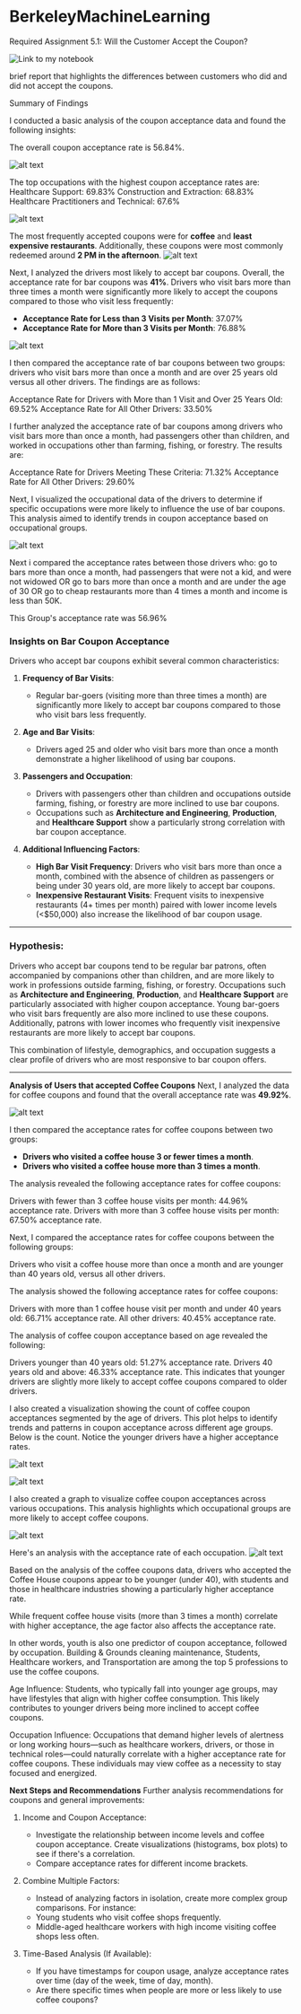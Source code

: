 # BerkeleyMachineLearning

Required Assignment 5.1: Will the Customer Accept the Coupon?

![Link to my notebook](https://github.com/arethasamuel/BerkeleyMachineLearning/blob/main/Module5.ipynb)

brief report that highlights the differences between customers who did and did not accept the coupons.

Summary of Findings

I conducted a basic analysis of the coupon acceptance data and found the following insights:

The overall coupon acceptance rate is 56.84%.

![alt text](https://github.com/arethasamuel/BerkeleyMachineLearning/blob/main/images/totalcouponacceptance.png)

The top occupations with the highest coupon acceptance rates are:
Healthcare Support: 69.83%
Construction and Extraction: 68.83%
Healthcare Practitioners and Technical: 67.6%

![alt text](https://github.com/arethasamuel/BerkeleyMachineLearning/blob/main/images/occupation.png)

The most frequently accepted coupons were for **coffee** and **least expensive restaurants**. Additionally, these coupons were most commonly redeemed around **2 PM in the afternoon**.
![alt text](https://github.com/arethasamuel/BerkeleyMachineLearning/blob/main/images/time.png)

Next, I analyzed the drivers most likely to accept bar coupons. Overall, the acceptance rate for bar coupons was **41%**. Drivers who visit bars more than three times a month were significantly more likely to accept the coupons compared to those who visit less frequently:  

- **Acceptance Rate for Less than 3 Visits per Month**: 37.07%  
- **Acceptance Rate for More than 3 Visits per Month**: 76.88%

![alt text](https://github.com/arethasamuel/BerkeleyMachineLearning/blob/main/images/frequency.png)

I then compared the acceptance rate of bar coupons between two groups: drivers who visit bars more than once a month and are over 25 years old versus all other drivers. The findings are as follows:

Acceptance Rate for Drivers with More than 1 Visit and Over 25 Years Old: 69.52%
Acceptance Rate for All Other Drivers: 33.50%

I further analyzed the acceptance rate of bar coupons among drivers who visit bars more than once a month, had passengers other than children, and worked in occupations other than farming, fishing, or forestry. The results are:

Acceptance Rate for Drivers Meeting These Criteria: 71.32%
Acceptance Rate for All Other Drivers: 29.60%

Next, I visualized the occupational data of the drivers to determine if specific occupations were more likely to influence the use of bar coupons. This analysis aimed to identify trends in coupon acceptance based on occupational groups.

![alt text](https://github.com/arethasamuel/BerkeleyMachineLearning/blob/main/images/occupation2.png)

Next i compared  the acceptance rates between those drivers who:
go to bars more than once a month, had passengers that were not a kid, and were not widowed OR
go to bars more than once a month and are under the age of 30 OR
go to cheap restaurants more than 4 times a month and income is less than 50K.

This Group's acceptance rate was 56.96%

### Insights on Bar Coupon Acceptance

Drivers who accept bar coupons exhibit several common characteristics:

1. **Frequency of Bar Visits**:  
   - Regular bar-goers (visiting more than three times a month) are significantly more likely to accept bar coupons compared to those who visit bars less frequently.

2. **Age and Bar Visits**:  
   - Drivers aged 25 and older who visit bars more than once a month demonstrate a higher likelihood of using bar coupons.

3. **Passengers and Occupation**:  
   - Drivers with passengers other than children and occupations outside farming, fishing, or forestry are more inclined to use bar coupons.  
   - Occupations such as **Architecture and Engineering**, **Production**, and **Healthcare Support** show a particularly strong correlation with bar coupon acceptance.

4. **Additional Influencing Factors**:  
   - **High Bar Visit Frequency**: Drivers who visit bars more than once a month, combined with the absence of children as passengers or being under 30 years old, are more likely to accept bar coupons.  
   - **Inexpensive Restaurant Visits**: Frequent visits to inexpensive restaurants (4+ times per month) paired with lower income levels (<$50,000) also increase the likelihood of bar coupon usage.

---

### Hypothesis:  
Drivers who accept bar coupons tend to be regular bar patrons, often accompanied by companions other than children, and are more likely to work in professions outside farming, fishing, or forestry. Occupations such as **Architecture and Engineering**, **Production**, and **Healthcare Support** are particularly associated with higher coupon acceptance. Young bar-goers who visit bars frequently are also more inclined to use these coupons. Additionally, patrons with lower incomes who frequently visit inexpensive restaurants are more likely to accept bar coupons.  

This combination of lifestyle, demographics, and occupation suggests a clear profile of drivers who are most responsive to bar coupon offers.

--- 
**Analysis of Users that accepted Coffee Coupons**
Next, I analyzed the data for coffee coupons and found that the overall acceptance rate was **49.92%**.

![alt text](https://github.com/arethasamuel/BerkeleyMachineLearning/blob/main/images/coffee.png)

I then compared the acceptance rates for coffee coupons between two groups:  

- **Drivers who visited a coffee house 3 or fewer times a month**.  
- **Drivers who visited a coffee house more than 3 times a month**.  

The analysis revealed the following acceptance rates for coffee coupons:

Drivers with fewer than 3 coffee house visits per month: 44.96% acceptance rate.
Drivers with more than 3 coffee house visits per month: 67.50% acceptance rate.


Next, I compared the acceptance rates for coffee coupons between the following groups:

Drivers who visit a coffee house more than once a month and are younger than 40 years old, versus all other drivers.

The analysis showed the following acceptance rates for coffee coupons:

Drivers with more than 1 coffee house visit per month and under 40 years old: 66.71% acceptance rate.
All other drivers: 40.45% acceptance rate.

The analysis of coffee coupon acceptance based on age revealed the following:

Drivers younger than 40 years old: 51.27% acceptance rate.
Drivers 40 years old and above: 46.33% acceptance rate.
This indicates that younger drivers are slightly more likely to accept coffee coupons compared to older drivers.

I also created a visualization showing the count of coffee coupon acceptances segmented by the age of drivers. This plot helps to identify trends and patterns in coupon acceptance across different age groups. Below is the count.  Notice the younger drivers have a higher acceptance rates.

![alt text](https://github.com/arethasamuel/BerkeleyMachineLearning/blob/main/images/coffeecountage.png)

![alt text](https://github.com/arethasamuel/BerkeleyMachineLearning/blob/main/images/coffeecouponagerate.png)

I also created a graph to visualize coffee coupon acceptances across various occupations. This analysis highlights which occupational groups are more likely to accept coffee coupons.

![alt text](https://github.com/arethasamuel/BerkeleyMachineLearning/blob/main/images/coffeecountoccupation.png)


Here's an analysis with the acceptance rate of each occupation. 
![alt text](https://github.com/arethasamuel/BerkeleyMachineLearning/blob/main/images/coffeerateoccupation.png)

Based on the analysis of the coffee coupons data, drivers who accepted the Coffee House coupons appear to be younger (under 40), with students and those in healthcare industries showing a particularly higher acceptance rate. 

While frequent coffee house visits (more than 3 times a month) correlate with higher acceptance, the age factor also affects the acceptance rate.  

In other words, youth is also one predictor of coupon acceptance, followed by occupation.  Building & Grounds cleaning maintenance, Students, Healthcare workers, and Transportation are among the top 5 professions to use the coffee coupons.

Age Influence: Students, who typically fall into younger age groups, may have lifestyles that align with higher coffee consumption. This likely contributes to younger drivers being more inclined to accept coffee coupons.

Occupation Influence: Occupations that demand higher levels of alertness or long working hours—such as healthcare workers, drivers, or those in technical roles—could naturally correlate with a higher acceptance rate for coffee coupons. These individuals may view coffee as a necessity to stay focused and energized.

**Next Steps and Recommendations**
Further analysis recommendations for coupons and general improvements:

 1.  Income and  Coupon Acceptance:
     - Investigate the relationship between income levels and coffee coupon acceptance.  Create visualizations (histograms, box plots) to see if there's a correlation.
     -  Compare acceptance rates for different income brackets.  
     

 2.  Combine Multiple Factors:
     -  Instead of analyzing factors in isolation, create more complex group comparisons.  For instance:
     - Young students who visit coffee shops frequently.
     -  Middle-aged healthcare workers with high income visiting coffee shops less often.
     

 3.  Time-Based Analysis (If Available):
      - If you have timestamps for coupon usage, analyze acceptance rates over time (day of the week, time of day, month).  
      - Are there specific times when people are more or less likely to use coffee coupons?
